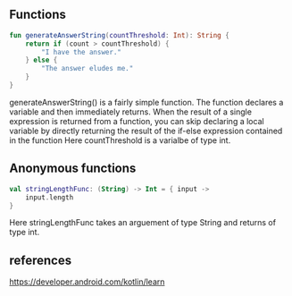 ## Functions

```kotlin
fun generateAnswerString(countThreshold: Int): String {
    return if (count > countThreshold) {
        "I have the answer."
    } else {
        "The answer eludes me."
    }
}
```
generateAnswerString() is a fairly simple function. The function declares a variable and then immediately returns. When the result of a single expression
is returned from a function, you can skip declaring a local variable by directly returning the result of the if-else expression contained in the function
Here countThreshold is a varialbe of type int.

## Anonymous functions
```kotlin
val stringLengthFunc: (String) -> Int = { input ->
    input.length
}
```
Here stringLengthFunc takes an arguement of type String and returns of type int.



## references
https://developer.android.com/kotlin/learn
